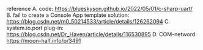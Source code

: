 reference
A. code: https://blueskyson.github.io/2022/05/01/c-sharp-uart/
B. fail to create a Console App template solution: https://blog.csdn.net/m0_50214533/article/details/126262094
C. system.io.port plug-in: https://blog.csdn.net/Dr_Haven/article/details/116530895
D. COM-netword: https://moon-half.info/p/3491
   
